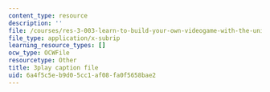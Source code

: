 ```yaml
---
content_type: resource
description: ''
file: /courses/res-3-003-learn-to-build-your-own-videogame-with-the-unity-game-engine-and-microsoft-kinect-january-iap-2017/6a4f5c5eb9d05cc1af08fa0f5658bae2_Zqi2n4oZgvk.vtt
file_type: application/x-subrip
learning_resource_types: []
ocw_type: OCWFile
resourcetype: Other
title: 3play caption file
uid: 6a4f5c5e-b9d0-5cc1-af08-fa0f5658bae2
---
```

